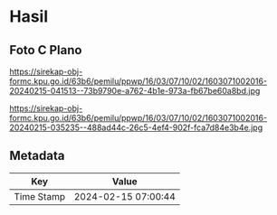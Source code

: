 # Hasil

## Foto C Plano

https://sirekap-obj-formc.kpu.go.id/63b6/pemilu/ppwp/16/03/07/10/02/1603071002016-20240215-041513--73b9790e-a762-4b1e-973a-fb67be60a8bd.jpg

https://sirekap-obj-formc.kpu.go.id/63b6/pemilu/ppwp/16/03/07/10/02/1603071002016-20240215-035235--488ad44c-26c5-4ef4-902f-fca7d84e3b4e.jpg


## Metadata

| Key        | Value               |
| ---------- | ------------------- |
| Time Stamp | 2024-02-15 07:00:44 |



